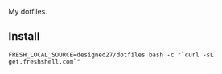 My dotfiles.

Install
--------
    FRESH_LOCAL_SOURCE=designed27/dotfiles bash -c "`curl -sL get.freshshell.com`"
